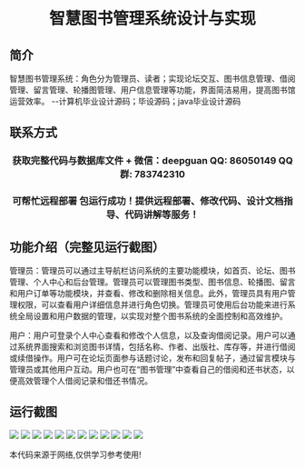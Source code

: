 <p><h1 align="center">智慧图书管理系统设计与实现</h1></p>

## 简介
智慧图书管理系统：角色分为管理员、读者；实现论坛交互、图书信息管理、借阅管理、留言管理、轮播图管理、用户信息管理等功能，界面简洁易用，提高图书馆运营效率。    --计算机毕业设计源码；毕设源码；java毕业设计源码


## 联系方式
<p><h3 align="center">获取完整代码与数据库文件 + 微信：deepguan QQ: 86050149 QQ群: 783742310</h3></p>
<p><h3 align="center">可帮忙远程部署 包运行成功！提供远程部署、修改代码、设计文档指导、代码讲解等服务！</h3></p>

## 功能介绍（完整见运行截图）
管理员：管理员可以通过主导航栏访问系统的主要功能模块，如首页、论坛、图书管理、个人中心和后台管理。管理员可以管理图书类型、图书信息、轮播图、留言和用户订单等功能模块，并查看、修改和删除相关信息。此外，管理员具有用户管理权限，可以查看用户详细信息并进行角色切换。管理员可使用后台功能来进行系统全局设置和用户数据的管理，以实现对整个图书系统的全面控制和高效维护。

用户：用户可登录个人中心查看和修改个人信息，以及查询借阅记录。用户可以通过系统界面搜索和浏览图书详情，包括名称、作者、出版社、库存等，并进行借阅或续借操作。用户可在论坛页面参与话题讨论，发布和回复帖子，通过留言模块与管理员或其他用户互动。用户也可在“图书管理”中查看自己的借阅和还书状态，以便高效管理个人借阅记录和借还书情况。


## 运行截图
![](img/001.jpg)
![](img/002.jpg)
![](img/003.jpg)
![](img/004.jpg)
![](img/005.jpg)
![](img/006.jpg)
![](img/007.jpg)
![](img/008.jpg)
![](img/009.jpg)
![](img/010.jpg)
![](img/011.jpg)
![](img/012.jpg)

<p>本代码来源于网络,仅供学习参考使用!</p>
